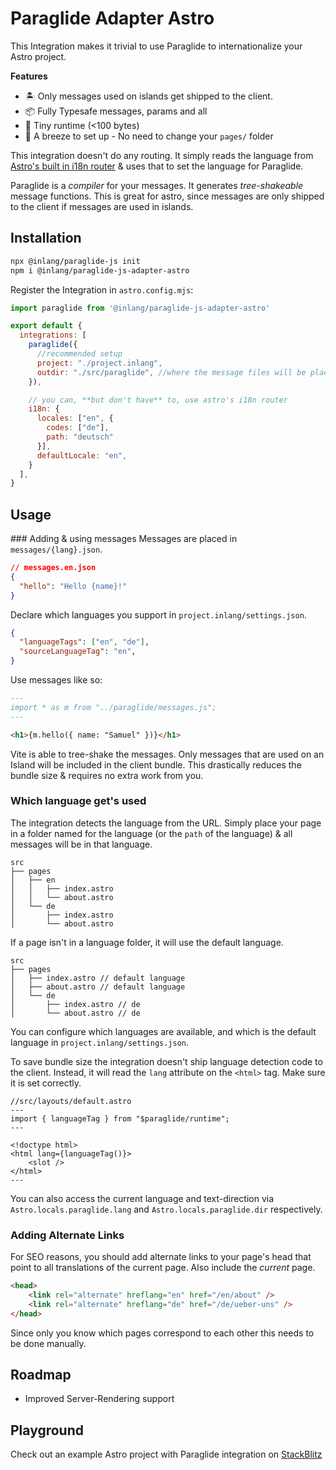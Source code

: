 # Paraglide Adapter Astro

This Integration makes it trivial to use Paraglide to internationalize your Astro project.

**Features**

- 🏝️ Only messages used on islands get shipped to the client.
- 📦 Fully Typesafe messages, params and all
- 🤏 Tiny runtime (<100 bytes)
- 💨 A breeze to set up - No need to change your `pages/` folder


This integration doesn't do any routing. It simply reads the language from [Astro's built in i18n router](https://docs.astro.build/en/guides/internationalization/) & uses that to set the language for Paraglide.

Paraglide is a _compiler_ for your messages. It generates _tree-shakeable_ message functions. This is great for astro, since messages are only shipped to the client if messages are used in islands. 

## Installation

```bash
npx @inlang/paraglide-js init
npm i @inlang/paraglide-js-adapter-astro
```

Register the Integration in `astro.config.mjs`:

```js
import paraglide from '@inlang/paraglide-js-adapter-astro'

export default {
  integrations: [
    paraglide({
      //recommended setup
      project: "./project.inlang", 
      outdir: "./src/paraglide", //where the message files will be placed
    }),

    // you can, **but don't have** to, use astro's i18n router
    i18n: {
      locales: ["en", {
        codes: ["de"],
        path: "deutsch"
      }],
      defaultLocale: "en",
    }
  ],
}
```

## Usage

### Adding & using messages
Messages are placed in `messages/{lang}.json`. 

```json
// messages.en.json
{
  "hello": "Hello {name}!"
}
```

Declare which languages you support in `project.inlang/settings.json`.

```json
{
  "languageTags": ["en", "de"],
  "sourceLanguageTag": "en",
}
```

Use messages like so:

```markdown
---
import * as m from "../paraglide/messages.js";
---

<h1>{m.hello({ name: "Samuel" })}</h1>
```

Vite is able to tree-shake the messages. Only messages that are used on an Island will be included in the client bundle. This drastically reduces the bundle size & requires no extra work from you.

### Which language get's used

The integration detects the language from the URL. Simply place your page in a folder named for the language (or the `path` of the language) & all messages will be in that language.

```filesystem
src
├── pages
│   ├── en
│   │   ├── index.astro
│   │   └── about.astro
│   └── de
│       ├── index.astro
│       └── about.astro
```

If a page isn't in a language folder, it will use the default language.

```filesystem
src
├── pages
│   ├── index.astro // default language
│   ├── about.astro // default language
│   └── de
│       ├── index.astro // de
│       └── about.astro // de
```

You can configure which languages are available, and which is the default language in `project.inlang/settings.json`. 

To save bundle size the integration doesn't ship language detection code to the client. Instead, it will read the `lang` attribute on the `<html>` tag. Make sure it is set correctly.

```astro
//src/layouts/default.astro
---
import { languageTag } from "$paraglide/runtime";
---

<!doctype html>
<html lang={languageTag()}>
    <slot />
</html>
---
```

You can also access the current language and text-direction via `Astro.locals.paraglide.lang` and `Astro.locals.paraglide.dir` respectively.

### Adding Alternate Links

For SEO reasons, you should add alternate links to your page's head that point to all translations of the current page. Also include the _current_ page. 

```html
<head>
    <link rel="alternate" hreflang="en" href="/en/about" />
    <link rel="alternate" hreflang="de" href="/de/ueber-uns" />
</head>
```

Since only you know which pages correspond to each other this needs to be done manually.

## Roadmap
- Improved Server-Rendering support

## Playground

Check out an example Astro project with Paraglide integration on [StackBlitz](https://stackblitz.com/~/github.com/LorisSigrist/paraglide-astro-example)